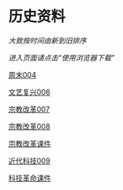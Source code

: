# 历史资料

_大致按时间由新到旧排序_

_进入页面请点击“使用浏览器下载”_

[周末004](https://cloud.189.cn/t/jm6RjeiEruIv)

[文艺复兴006](https://cloud.189.cn/t/EVFFviInQZry)

[宗教改革007](https://cloud.189.cn/t/3IzyauUbiyQf)

[宗教改革008](https://cloud.189.cn/t/2uUnYrUbyyYr)

[宗教改革课件](https://cloud.189.cn/t/JvEvmyvUfuaa)

[近代科技009](https://cloud.189.cn/t/nyUBveQJrmYf)

[科技革命课件](https://cloud.189.cn/t/aqAz6vZ3ye2i)
